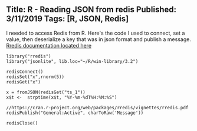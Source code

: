 Title: R - Reading JSON from redis
Published: 3/11/2019
Tags: [R, JSON, Redis] 
---

I needed to access Redis from R. Here's the code I used to connect, set a value, then deserialize a key that was in json format and publish a message. [Rredis documentation located here](https://cran.r-project.org/web/packages/rredis/vignettes/rredis.pdf)

```
library("rredis")
library("jsonlite", lib.loc="~/R/win-library/3.2")

redisConnect()
redisSet("x",rnorm(5))
redisGet("x")

x = fromJSON(redisGet("ts_1"))
x$t <-  strptime(x$t, "%Y-%m-%dT%H:%M:%S")

//https://cran.r-project.org/web/packages/rredis/vignettes/rredis.pdf
redisPublish("General:Active", charToRaw('Message'))

redisClose()
```
